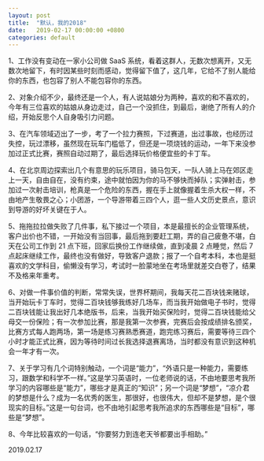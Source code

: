 ```yaml
---
layout: post
title:  "默认，我的2018"
date:   2019-02-17 00:00:00 +0800
categories: default
---
```


1、工作没有变动在一家小公司做 SaaS 系统，看着这群人，无数次想离开，又无数次地留下，有时因某些时刻而感动，觉得留下值了，这几年，它给不了别人能给你的东西，也包容了别人不能包容你的东西。

2、对象介绍不少，最终还是一个人，有人说姑娘分为两种，喜欢的和不喜欢的，今年有三位喜欢的姑娘从身边走过，自己一个没抓住，到最后，谢绝了所有人的介绍，开始反思个人自身吸引力问题。

3、在汽车领域迈出了一步，考了一个拉力赛照，下过赛道，出过事故，也经历过失控，玩过漂移，虽然现在玩车门槛低了，但还是一项烧钱的运动，一年下来没参加过正式比赛，赛照自动过期了，最后选择玩价格便宜些的卡丁车。

4、在北京周边探索出几个有意思的玩乐项目，骑马包天，一队人骑上马在郊区走上一天，自由自在，没有约束，途中就怕因为你的马不够快而掉队；实弹射击，参加过一次射击培训，枪真是一个危险的东西，握在手上就像握着生杀大权一样，不由地产生敬畏之心；小团游，一个导游带着三四个人，逛一些人文历史景点，意识到导游的好坏关键在于人。

5、拖拖拉拉做失败了几件事，私下接过一个项目，本是最擅长的企业管理系统，客户出价也不错，一开始没有当回事，最后拖到要赶工期，弄的自己疲惫不堪，白天在公司工作到 21 点下班，回家后换份工作继续做，直到凌晨 2 点睡觉，然后 7 点起床继续工作，最终也没有做好，导致客户退款；报了一个自考本科，本也是挺喜欢的文学科目，偷懒没有学习，考试时一脸蒙地坐在考场里就差交白卷了，结果不及格来年重考。

6、对做一件事价值的判断，常常失误，世界杯期间，我每天花二百块钱来赌球，当开始玩卡丁车时，觉得二百块钱够我练好几场车，而当我开始做电子书时，觉得二百块钱能让我出好几本绝版书，后来，当我开始买保险时，觉得二百块钱能给父母交一份保险；有一次参加比赛，那是我第一次参赛，完赛后会按成绩排名颁奖，比赛方式每人跑两场，第一场是练习赛熟悉赛道，跑完练习赛后，需要等待三四个小时才能正式比赛，因为等待时间过长我选择退赛离场，当时都没有意识到这种机会一年才有一次。

7、关于学习有几个词特别触动，一个词是“能力”，“外语只是一种能力，需要练习，跟数学和科学不一样。”这是学习英语时，一位老师说的话，不由地要思考我所学习的内容哪些是“能力”，哪些才是真正的“知识”；另一个词是“梦想”，“凉介君的梦想是什么？成为一名优秀的医生，那很好，也很伟大，但却不是梦想，是个很现实的目标。”这是一句台词，也不由地引起思考我所追求的东西哪些是“目标”，哪些是“梦想”。

8、今年比较喜欢的一句话，“你要努力到连老天爷都要出手相助。”

2019.02.17